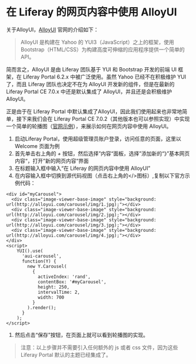 # 在 Liferay 的网页内容中使用 AlloyUI

关于AlloyUI，[AlloyUI](http://alloyui.com/) 官网的介绍如下：
> AlloyUI 是构建在 Yahoo 的 YUI3（JavaScript）之上的框架，使用 Bootstrap（HTML/CSS）为构建高度可伸缩的应用程序提供一个简单的API。 

简而言之，AlloyUI 是由 Liferay 团队基于 YUI 和 Bootstrap 开发的前端 UI 框架，在 Liferay Portal 6.2.x 中被广泛使用。虽然 Yahoo 已经不在积极维护 YUI 了，而且 Liferay 团队也决定不在为 AlloyUI 开发新的组件，但是在最新的 Liferay Portal CE 7.0.x 中还是默认集成了 AlloyUI，并且还是会积极维护 AlloyUI。

正是由于在 Liferay Portal 中默认集成了AlloyUI，因此我们使用起来也非常地简单，接下来我们会在 Liferay Portal CE 7.0.2（其他版本也可以参照实现）中实现一个简单的轮播图（[官网示例](http://alloyui.com/examples/carousel/real-world/)），来展示如何在网页内容中使用 AlloyUI。

1. 启动Liferay Portal，使用超级管理员账户登录，访问任意的页面，这里以 Welcome 页面为例
1. 首先单击右上角的 *+* 按钮，然后选择”内容“面板，选择”添加新的“》”基本网页内容“，打开”新的网页内容“界面
1. 在标题输入框中输入“在 Liferay 的网页内容中使用 AlloyUI”
1. 在内容输入框中切换到源代码视图（点击右上角的</>图标）,复制以下官方示例代码：
```
<div id="myCarousel">
  <div class="image-viewer-base-image" style="background: url(http://alloyui.com/carousel/img/1.jpg);"></div>
  <div class="image-viewer-base-image" style="background: url(http://alloyui.com/carousel/img/2.jpg);"></div>
  <div class="image-viewer-base-image" style="background: url(http://alloyui.com/carousel/img/3.jpg);"></div>
  <div class="image-viewer-base-image" style="background: url(http://alloyui.com/carousel/img/4.jpg);"></div>
</div>
<script>
	YUI().use(
	  'aui-carousel',
	  function(Y) {
	    new Y.Carousel(
	      {
	        activeIndex: 'rand',
	        contentBox: '#myCarousel',
	        height: 250,
	        intervalTime: 2,
	        width: 700
	      }
	    ).render();
	  }
	);
</script>
```
1. 然后点击“保存”按钮，在页面上就可以看到轮播图的实现。

> 注意：以上步骤并不需要引入任何额外的 js 或者 css 文件，因为这些 Liferay Portal 默认的主题已经集成了。

